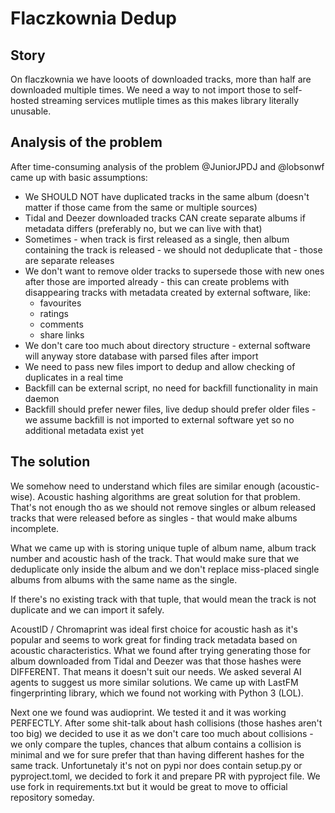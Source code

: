 # Flaczkownia Dedup

## Story

On flaczkownia we have looots of downloaded tracks, more than half are downloaded multiple times.
We need a way to not import those to self-hosted streaming services mutliple times as this makes library literally unusable.


## Analysis of the problem

After time-consuming analysis of the problem @JuniorJPDJ and @lobsonwf came up with basic assumptions:
- We SHOULD NOT have duplicated tracks in the same album (doesn't matter if those came from the same or multiple sources)
- Tidal and Deezer downloaded tracks CAN create separate albums if metadata differs (preferably no, but we can live with that)
- Sometimes - when track is first released as a single, then album containing the track is released - we should not deduplicate that - those are separate releases
- We don't want to remove older tracks to supersede those with new ones after those are imported already - this can create problems with disappearing tracks with metadata created by external software, like:
  - favourites
  - ratings
  - comments
  - share links
- We don't care too much about directory structure - external software will anyway store database with parsed files after import
- We need to pass new files import to dedup and allow checking of duplicates in a real time
- Backfill can be external script, no need for backfill functionality in main daemon
- Backfill should prefer newer files, live dedup should prefer older files - we assume backfill is not imported to external software yet so no additional metadata exist yet


## The solution

We somehow need to understand which files are similar enough (acoustic-wise). Acoustic hashing algorithms are great solution for that problem.
That's not enough tho as we should not remove singles or album released tracks that were released before as singles - that would make albums incomplete.

What we came up with is storing unique tuple of album name, album track number and acoustic hash of the track.
That would make sure that we deduplicate only inside the album and we don't replace miss-placed single albums from albums with the same name as the single.

If there's no existing track with that tuple, that would mean the track is not duplicate and we can import it safely.

AcoustID / Chromaprint was ideal first choice for acoustic hash as it's popular and seems to work great for finding track metadata based on acoustic characteristics. What we found after trying generating those for album downloaded from Tidal and Deezer was that those hashes were DIFFERENT. That means it doesn't suit our needs. We asked several AI agents to suggest us more similar solutions. We came up with LastFM fingerprinting library, which we found not working with Python 3 (LOL).

Next one we found was audioprint. We tested it and it was working PERFECTLY. After some shit-talk about hash collisions (those hashes aren't too big) we decided to use it as we don't care too much about collisions - we only compare the tuples, chances that album contains a collision is minimal and we for sure prefer that than having different hashes for the same track. Unfortunetaly it's not on pypi nor does contain setup.py or pyproject.toml, we decided to fork it and prepare PR with pyproject file. We use fork in requirements.txt but it would be great to move to official repository someday.